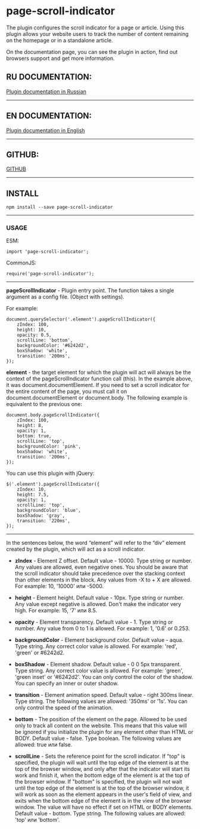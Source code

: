 # page-scroll-indicator

The plugin configures the scroll indicator for a page or article. Using this plugin allows your website users to track the number of
content remaining on the homepage or in a standalone article.

On the documentation page, you can see the plugin in action,
find out browsers support and get more information.

## RU DOCUMENTATION:
[Plugin documentation in Russian](https://denislopatin.github.io/page-scroll-indicator/)

---

## EN DOCUMENTATION:
[Plugin documentation in English](https://denislopatin.github.io/page-scroll-indicator/en-index.html)

---

## GITHUB:
[GITHUB](https://github.com/DenisLopatin/page-scroll-indicator)

---

## INSTALL
    npm install --save page-scroll-indicator

---

### USAGE
ESM:

    import 'page-scroll-indicator';

CommonJS:

    require('page-scroll-indicator');

---

__pageScrollIndicator__ - Plugin entry point. The function takes a single argument as a config file. (Object with settings).

For example:

    document.querySelector('.element').pageScrollIndicator({
        zIndex: 100,
        height: 10,
        opacity: 0.5,
        scrollLine: 'bottom',
        backgroundColor: '#6242d2',
        boxShadow: 'white',
        transition: '200ms',
    });

__element__ - the target element for which the plugin will act will always be the context of the pageScrollIndicator
function call (this). In the example above, it was document.documentElement. If you need to set a scroll indicator for the entire content
of the page, you must call it on document.documentElement or document.body. The following example is equivalent to the previous one:

    document.body.pageScrollIndicator({
        zIndex: 100,
        height: 8,
        opacity: 1,
        bottom: true,
        scrollLine: 'top',
        backgroundColor: 'pink',
        boxShadow: 'white',
        transition: '200ms',
    });

You can use this plugin with jQuery:

    $('.element').pageScrollIndicator({
        zIndex: 10,
        height: 7.5,
        opacity: 1,
        scrollLine: 'top',
        backgroundColor: 'blue',
        boxShadow: 'gray',
        transition: '220ms',
    });

---

In the sentences below, the word “element” will refer to the “div” element created by the plugin, which will act as a scroll indicator.

* __zIndex__ -  Element Z offset. Default value - 10000. Type string or
  number. Any values are allowed, even negative ones. You should be aware that the scroll indicator should
  take precedence over the stacking context than other elements in the block. Any values from -X to + X are allowed. For example: 10,
  '10000' или -5000.


* __height__ - Element height. Default value - 10px. Type string or number. Any value except negative is allowed. Don't make the indicator very high. For example: 15, '7' или 8.5.


* __opacity__ - Element transparency. Default value - 1. Type string or number. Any value from 0 to 1 is allowed. For example: 1, '0.6' or 0.253.


* __backgroundColor__ - Element background color. Default value - aqua. Type string. Any correct color value is allowed. For example: 'red', 'green' or #6242d2.


* __boxShadow__ - Element shadow. Default value - 0 0 5px transparent. Type string.
  Any correct color value is allowed. For example: 'green', 'green inset' or '#6242d2'. You can only control the color of the shadow.
  You can specify an inner or outer shadow.


* __transition__ - Element animation speed. Default value - right 300ms linear. Type string.
  The following values are allowed: '350ms' or '1s'. You can only control the speed of the animation.


* __bottom__ - The position of the element on the page. Allowed to be used only to track all content on the website.
  This means that this value will be ignored if you initialize the plugin for any element other than HTML or BODY. Default value - false.
  Type boolean. The following values are allowed: true или false.


* __scrollLine__ - Sets the reference point for the scroll indicator. If "top" is specified, the plugin will wait
  until the top edge of the element is at the top of the browser window, and only after that the indicator will start its work and finish
  it, when the bottom edge of the element is at the top of the browser window. If "bottom" is specified, the plugin will not wait until
  the top edge of the element is at the top of the browser window, it will work as soon as the element appears in the user's field of
  view, and exits when the bottom edge of the element is in the view of the browser window. The value will have no effect if set on HTML
  or BODY elements. Default value - bottom. Type string. The following values are allowed: 'top' или 'bottom'.
